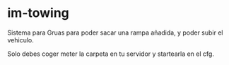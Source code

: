 # im-towing
Sistema para Gruas para poder sacar una rampa añadida, y poder subir el vehiculo.

Solo debes coger meter la carpeta en tu servidor y startearla en el cfg.
